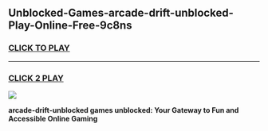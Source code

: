 
## Unblocked-Games-arcade-drift-unblocked-Play-Online-Free-9c8ns
<h3>
<a href="https://premium76.site?title=arcade-drift-unblocked&ref=26A">CLICK TO PLAY</a></h3>
<hr>

<h3>
<a href="https://premium76.site?title=arcade-drift-unblocked&ref=26A">CLICK 2 PLAY</a>
  
</h3>

<a href="https://premium76.site?title=arcade-drift-unblocked&ref=26A"><img src="https://clearcache.store/games.png"></a>


**arcade-drift-unblocked games unblocked: Your Gateway to Fun and Accessible Online Gaming**

